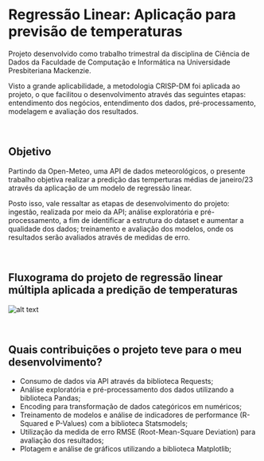 # Regressão Linear: Aplicação para previsão de temperaturas
Projeto desenvolvido como trabalho trimestral da disciplina de Ciência de Dados da Faculdade de Computação e Informática na Universidade Presbiteriana Mackenzie.

Visto a grande aplicabilidade, a metodologia CRISP-DM foi aplicada ao projeto, o que facilitou o desenvolvimento através das seguintes etapas: entendimento dos negócios, entendimento dos dados, pré-processamento, modelagem e avaliação dos resultados.

<br>

## Objetivo
Partindo da Open-Meteo, uma API de dados meteorológicos, o presente trabalho objetiva realizar a predição das temperturas médias de janeiro/23 através da aplicação de um modelo de regressão linear. 

Posto isso, vale ressaltar as etapas de desenvolvimento do projeto: ingestão, realizada por meio da API; análise exploratória e pré-processamento, a fim de identificar a estrutura do dataset e aumentar a qualidade dos dados; treinamento e avaliação dos modelos, onde os resultados serão avaliados através de medidas de erro.

<br>

## Fluxograma do projeto de regressão linear múltipla aplicada a predição de temperaturas
![alt text](https://github.com/leonardosantosrocha/temperature-prediction-with-multiple-linear-regression/blob/main/project-fluxogram.png)

</br>

## Quais contribuições o projeto teve para o meu desenvolvimento?
- Consumo de dados via API através da biblioteca Requests;
- Análise exploratória e pré-processamento dos dados utilizando a biblioteca Pandas; 
- Encoding para transformação de dados categóricos em numéricos;
- Treinamento de modelos e análise de indicadores de performance (R-Squared e P-Values) com a biblioteca Statsmodels;
- Utilização da medida de erro RMSE (Root-Mean-Square Deviation) para avaliação dos resultados;
- Plotagem e análise de gráficos utilizando a biblioteca Matplotlib;

</br>
